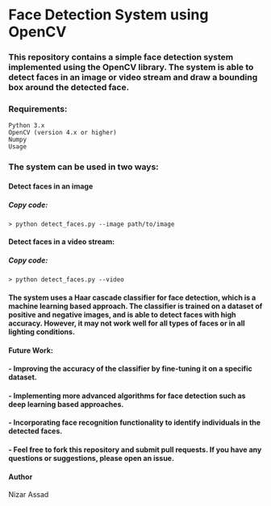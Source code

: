 # Face Detection System using OpenCV



### This repository contains a simple face detection system implemented using the OpenCV library. The system is able to detect faces in an image or video stream and draw a bounding box around the detected face.

### Requirements:
    Python 3.x
    OpenCV (version 4.x or higher)
    Numpy
    Usage

### The system can be used in two ways:

#### Detect faces in an image
##### Copy code:

    > python detect_faces.py --image path/to/image
#### Detect faces in a video stream:
##### Copy code:

    > python detect_faces.py --video

#### The system uses a Haar cascade classifier for face detection, which is a machine learning based approach. The classifier is trained on a dataset of positive and negative images, and is able to detect faces with high accuracy. However, it may not work well for all types of faces or in all lighting conditions.

#### Future Work:
   #### - Improving the accuracy of the classifier by fine-tuning it on a specific dataset.
   #### - Implementing more advanced algorithms for face detection such as deep learning based approaches.
   #### - Incorporating face recognition functionality to identify individuals in the detected faces.
   #### - Feel free to fork this repository and submit pull requests. If you have any questions or suggestions, please open an issue.


#### Author

Nizar Assad




